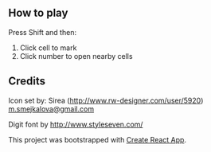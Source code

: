 ## How to play

Press Shift and then:
1. Click cell to mark
2. Click number to open nearby cells

## Credits

Icon set by: Sirea 
(http://www.rw-designer.com/user/5920) m.smejkalova@gmail.com

Digit font by http://www.styleseven.com/

This project was bootstrapped with [Create React App](https://github.com/facebook/create-react-app).
